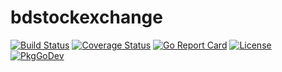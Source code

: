 # bdstockexchange
[![Build Status](https://travis-ci.com/diptomondal007/bdstockexchange.svg?branch=master)](https://travis-ci.com/github/diptomondal007/bdstockexchange)
[![Coverage Status](https://coveralls.io/repos/github/diptomondal007/bdstockexchange/badge.svg?branch=master)](https://coveralls.io/github/diptomondal007/bdstockexchange?branch=master)
[![Go Report Card](https://goreportcard.com/badge/github.com/diptomondal007/bdstockexchange)](https://goreportcard.com/report/github.com/diptomondal007/bdstockexchange)
[![License](https://img.shields.io/badge/License-Apache%202.0-blue.svg)](https://opensource.org/licenses/Apache-2.0)
[![PkgGoDev](https://pkg.go.dev/badge/https://godoc.org/github.com/diptomondal007/bdstockexchange?utm_source=backtogodoc)](https://godoc.org/github.com/diptomondal007/bdstockexchange?utm_source=backtogodoc)
